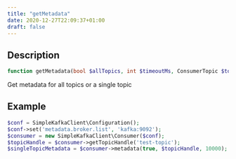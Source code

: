```yaml
---
title: "getMetadata"
date: 2020-12-27T22:09:37+01:00
draft: false
---
```

## Description
```php
function getMetadata(bool $allTopics, int $timeoutMs, ConsumerTopic $topic = null): Metadata {}
```
Get metadata for all topics or a single topic
## Example
```php
$conf = SimpleKafkaClient\Configuration();
$conf->set('metadata.broker.list', 'kafka:9092');
$consumer = new SimpleKafkaClient\Consumer($conf);
$topicHandle = $consumer->getTopicHandle('test-topic');
$singleTopicMetadata = $consumer->metadata(true, $topicHandle, 10000);
```